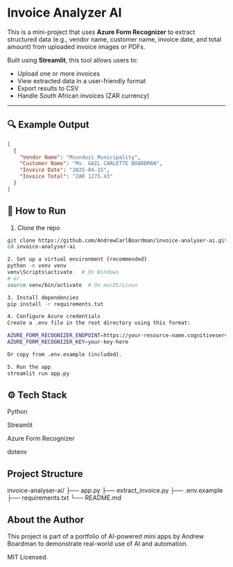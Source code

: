 # Invoice Analyzer AI

This is a mini-project that uses **Azure Form Recognizer** to extract structured data (e.g., vendor name, customer name, invoice date, and total amount) from uploaded invoice images or PDFs.

Built using **Streamlit**, this tool allows users to:
- Upload one or more invoices
- View extracted data in a user-friendly format
- Export results to CSV
- Handle South African invoices (ZAR currency)

---

## 🔍 Example Output

```json
[
  {
    "Vendor Name": "Msunduzi Municipality",
    "Customer Name": "Ms. GAIL CARLETTE BOARDMAN",
    "Invoice Date": "2025-04-15",
    "Invoice Total": "ZAR 1275.43"
  }
]
```

## 🚀 How to Run

1. Clone the repo
```bash
git clone https://github.com/AndrewCarlBoardman/invoice-analyser-ai.git
cd invoice-analyser-ai

2. Set up a virtual environment (recommended)
python -m venv venv
venv\Scripts\activate   # On Windows
# or
source venv/bin/activate  # On macOS/Linux

3. Install dependencies
pip install -r requirements.txt

4. Configure Azure credentials
Create a .env file in the root directory using this format:

AZURE_FORM_RECOGNIZER_ENDPOINT=https://your-resource-name.cognitiveservices.azure.com/
AZURE_FORM_RECOGNIZER_KEY=your-key-here

Or copy from .env.example (included).

5. Run the app
streamlit run app.py

```

## ⚙️ Tech Stack
Python

Streamlit

Azure Form Recognizer

dotenv

##  Project Structure

invoice-analyser-ai/
├── app.py
├── extract_invoice.py
├── .env.example
├── requirements.txt
└── README.md


##  About the Author
This project is part of a portfolio of AI-powered mini apps by Andrew Boardman to demonstrate real-world use of AI and automation.

MIT Licensed.

